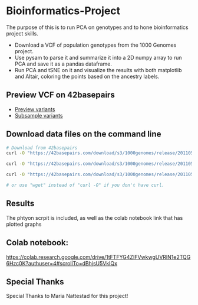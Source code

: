# Bioinformatics-Project
The purpose of this is to run PCA on genotypes and to hone bioinformatics project skills.
* Download a VCF of population genotypes from the 1000 Genomes project.
* Use pysam to parse it and summarize it into a 2D numpy array to run PCA and save it as a pandas dataframe.
* Run PCA and tSNE on it and visualize the results with both matplotlib and Altair, coloring the points based on the ancestry labels.

## Preview VCF on 42basepairs

* [Preview variants](https://42basepairs.com/browse/s3/1000genomes/release/20110521?file=ALL.chr22.phase1_release_v3.20101123.snps_indels_svs.genotypes.vcf.gz&preview=variants)
* [Subsample variants](https://42basepairs.com/browse/s3/1000genomes/release/20110521?file=ALL.chr22.phase1_release_v3.20101123.snps_indels_svs.genotypes.vcf.gz&preview=subsample&loci=22%3A16000000-16100000)


## Download data files on the command line

```bash
# Download from 42basepairs
curl -O "https://42basepairs.com/download/s3/1000genomes/release/20110521/ALL.chr22.phase1_release_v3.20101123.snps_indels_svs.genotypes.vcf.gz"

curl -O "https://42basepairs.com/download/s3/1000genomes/release/20110521/ALL.chr22.phase1_release_v3.20101123.snps_indels_svs.genotypes.vcf.gz.tbi"

curl -O "https://42basepairs.com/download/s3/1000genomes/release/20110521/phase1_integrated_calls.20101123.ALL.panel"

# or use "wget" instead of "curl -O" if you don't have curl.
```
## Results
The phtyon scrpit is included, as well as the colab notebook link that has plotted graphs

## Colab notebook:
https://colab.research.google.com/drive/1tFTFYG4ZIFVwkwgUVRlN1e2TQG6Hzc0K?authuser=4#scrollTo=dBhjsU5VkIQx
## Special Thanks
Special Thanks to Maria Nattestad for this project!


